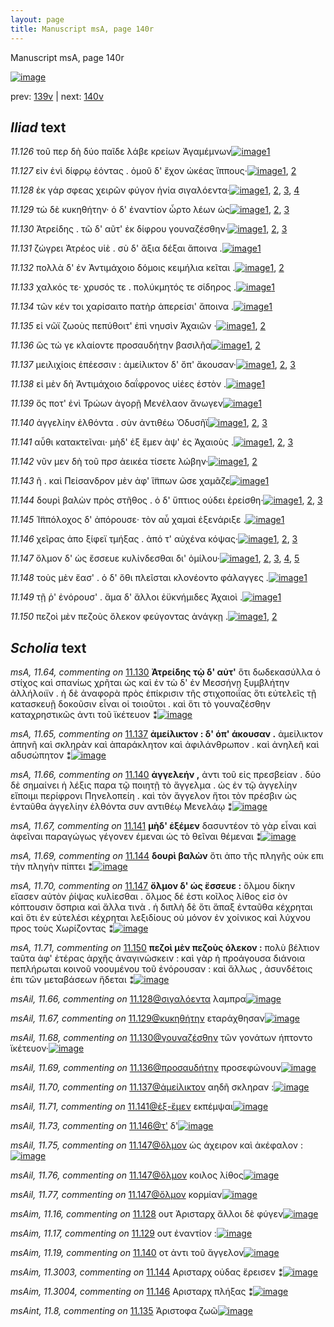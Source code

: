 ```yaml
---
layout: page
title: Manuscript msA, page 140r
---
```


Manuscript msA, page 140r

[![image](http://www.homermultitext.org/iipsrv?OBJ=IIP,1.0&FIF=/project/homer/pyramidal/deepzoom/hmt/vaimg/2017a/VA140RN_0312.tif&WID=100&CVT=JPEG)](http://www.homermultitext.org/ict2/?urn=urn:cite2:hmt:vaimg.2017a:VA140RN_0312)

prev:  [139v](../139v) | next:  [140v](../140v)

## *Iliad* text

*11.126* <a id="11.126"/> τοῦ περ δὴ δύο παῖδε λάβε κρείων Ἀγαμέμνων[![image](http://www.homermultitext.org/iipsrv?OBJ=IIP,1.0&FIF=/project/homer/pyramidal/deepzoom/hmt/vaimg/2017a/VA140RN_0312.tif&RGN=0.178,0.2027,0.411,0.0285&WID=1000&CVT=JPEG)](http://www.homermultitext.org/ict2/?urn=urn:cite2:hmt:vaimg.2017a:VA140RN_0312@0.178,0.2027,0.411,0.0285)[1](#msA_11.164)

*11.127* <a id="11.127"/> εἰν ἑνὶ δίφρῳ ἐόντας . ὁμοῦ δ' ἔχον ὠκέας ἵππους·[![image](http://www.homermultitext.org/iipsrv?OBJ=IIP,1.0&FIF=/project/homer/pyramidal/deepzoom/hmt/vaimg/2017a/VA140RN_0312.tif&RGN=0.177,0.223,0.424,0.027&WID=1000&CVT=JPEG)](http://www.homermultitext.org/ict2/?urn=urn:cite2:hmt:vaimg.2017a:VA140RN_0312@0.177,0.223,0.424,0.027)[1](#msA_11.62), [2](#msA_11.164)

*11.128* <a id="11.128"/> ἐκ γάρ σφεας χειρῶν φύγον ἡνία σιγαλόεντα·[![image](http://www.homermultitext.org/iipsrv?OBJ=IIP,1.0&FIF=/project/homer/pyramidal/deepzoom/hmt/vaimg/2017a/VA140RN_0312.tif&RGN=0.181,0.2447,0.399,0.0263&WID=1000&CVT=JPEG)](http://www.homermultitext.org/ict2/?urn=urn:cite2:hmt:vaimg.2017a:VA140RN_0312@0.181,0.2447,0.399,0.0263)[1](#msAil_11.66), [2](#msAim_11.16), [3](#msA_11.63), [4](#msA_11.164)

*11.129* <a id="11.129"/> τὼ δὲ κυκηθήτην· ὁ δ' ἐναντίον ὦρτο λέων ὡς[![image](http://www.homermultitext.org/iipsrv?OBJ=IIP,1.0&FIF=/project/homer/pyramidal/deepzoom/hmt/vaimg/2017a/VA140RN_0312.tif&RGN=0.178,0.2628,0.408,0.0255&WID=1000&CVT=JPEG)](http://www.homermultitext.org/ict2/?urn=urn:cite2:hmt:vaimg.2017a:VA140RN_0312@0.178,0.2628,0.408,0.0255)[1](#msAim_11.17), [2](#msAil_11.67), [3](#msA_11.164)

*11.130* <a id="11.130"/> Ἀτρείδης . τῶ δ' αῦτ' ἐκ δίφρου γουναζέσθην·[![image](http://www.homermultitext.org/iipsrv?OBJ=IIP,1.0&FIF=/project/homer/pyramidal/deepzoom/hmt/vaimg/2017a/VA140RN_0312.tif&RGN=0.176,0.2815,0.378,0.0278&WID=1000&CVT=JPEG)](http://www.homermultitext.org/ict2/?urn=urn:cite2:hmt:vaimg.2017a:VA140RN_0312@0.176,0.2815,0.378,0.0278)[1](#msA_11.64), [2](#msAil_11.68), [3](#msA_11.164)

*11.131* <a id="11.131"/> ζώγρει Ἀτρέος υἱὲ . σὺ δ' ἄξια δέξαι ἄποινα .[![image](http://www.homermultitext.org/iipsrv?OBJ=IIP,1.0&FIF=/project/homer/pyramidal/deepzoom/hmt/vaimg/2017a/VA140RN_0312.tif&RGN=0.172,0.2988,0.399,0.0285&WID=1000&CVT=JPEG)](http://www.homermultitext.org/ict2/?urn=urn:cite2:hmt:vaimg.2017a:VA140RN_0312@0.172,0.2988,0.399,0.0285)[1](#msA_11.164)

*11.132* <a id="11.132"/> πολλὰ δ' ἐν Ἀντιμάχοιο δόμοις κειμήλια κεῖται .[![image](http://www.homermultitext.org/iipsrv?OBJ=IIP,1.0&FIF=/project/homer/pyramidal/deepzoom/hmt/vaimg/2017a/VA140RN_0312.tif&RGN=0.172,0.3183,0.414,0.0293&WID=1000&CVT=JPEG)](http://www.homermultitext.org/ict2/?urn=urn:cite2:hmt:vaimg.2017a:VA140RN_0312@0.172,0.3183,0.414,0.0293)[1](#msAim_11.18), [2](#msA_11.164)

*11.133* <a id="11.133"/> χαλκός τε· χρυσός τε . πολύκμητός τε σίδηρος .[![image](http://www.homermultitext.org/iipsrv?OBJ=IIP,1.0&FIF=/project/homer/pyramidal/deepzoom/hmt/vaimg/2017a/VA140RN_0312.tif&RGN=0.171,0.3408,0.39,0.0233&WID=1000&CVT=JPEG)](http://www.homermultitext.org/ict2/?urn=urn:cite2:hmt:vaimg.2017a:VA140RN_0312@0.171,0.3408,0.39,0.0233)[1](#msA_11.164)

*11.134* <a id="11.134"/> τῶν κέν τοι χαρίσαιτο πατὴρ ἀπερείσι' ἄποινα .[![image](http://www.homermultitext.org/iipsrv?OBJ=IIP,1.0&FIF=/project/homer/pyramidal/deepzoom/hmt/vaimg/2017a/VA140RN_0312.tif&RGN=0.168,0.3611,0.425,0.0263&WID=1000&CVT=JPEG)](http://www.homermultitext.org/ict2/?urn=urn:cite2:hmt:vaimg.2017a:VA140RN_0312@0.168,0.3611,0.425,0.0263)[1](#msA_11.164)

*11.135* <a id="11.135"/> εἰ νῶϊ ζωοὺς πεπύθοιτ' ἐπὶ νηυσὶν Ἀχαιῶν ·[![image](http://www.homermultitext.org/iipsrv?OBJ=IIP,1.0&FIF=/project/homer/pyramidal/deepzoom/hmt/vaimg/2017a/VA140RN_0312.tif&RGN=0.171,0.3791,0.404,0.0293&WID=1000&CVT=JPEG)](http://www.homermultitext.org/ict2/?urn=urn:cite2:hmt:vaimg.2017a:VA140RN_0312@0.171,0.3791,0.404,0.0293)[1](#msA_11.164), [2](#msAint_11.8)

*11.136* <a id="11.136"/> ὣς τώ γε κλαίοντε προσαυδήτην βασιλῆα[![image](http://www.homermultitext.org/iipsrv?OBJ=IIP,1.0&FIF=/project/homer/pyramidal/deepzoom/hmt/vaimg/2017a/VA140RN_0312.tif&RGN=0.167,0.3956,0.385,0.0248&WID=1000&CVT=JPEG)](http://www.homermultitext.org/ict2/?urn=urn:cite2:hmt:vaimg.2017a:VA140RN_0312@0.167,0.3956,0.385,0.0248)[1](#msAil_11.69), [2](#msA_11.164)

*11.137* <a id="11.137"/> μειλιχίοις ἐπέεσσιν : ἀμείλικτον δ' ὄπ' ἄκουσαν·[![image](http://www.homermultitext.org/iipsrv?OBJ=IIP,1.0&FIF=/project/homer/pyramidal/deepzoom/hmt/vaimg/2017a/VA140RN_0312.tif&RGN=0.165,0.4189,0.428,0.0225&WID=1000&CVT=JPEG)](http://www.homermultitext.org/ict2/?urn=urn:cite2:hmt:vaimg.2017a:VA140RN_0312@0.165,0.4189,0.428,0.0225)[1](#msAil_11.70), [2](#msA_11.65), [3](#msA_11.164)

*11.138* <a id="11.138"/> εἰ μὲν δὴ Ἀντιμάχοιο δαΐφρονος υἱέες ἐστὸν .[![image](http://www.homermultitext.org/iipsrv?OBJ=IIP,1.0&FIF=/project/homer/pyramidal/deepzoom/hmt/vaimg/2017a/VA140RN_0312.tif&RGN=0.169,0.4332,0.378,0.0285&WID=1000&CVT=JPEG)](http://www.homermultitext.org/ict2/?urn=urn:cite2:hmt:vaimg.2017a:VA140RN_0312@0.169,0.4332,0.378,0.0285)[1](#msA_11.164)

*11.139* <a id="11.139"/> ὅς ποτ' ἐνὶ Τρώων ἀγορῇ Μενέλαον ἄνωγεν[![image](http://www.homermultitext.org/iipsrv?OBJ=IIP,1.0&FIF=/project/homer/pyramidal/deepzoom/hmt/vaimg/2017a/VA140RN_0312.tif&RGN=0.168,0.452,0.384,0.0285&WID=1000&CVT=JPEG)](http://www.homermultitext.org/ict2/?urn=urn:cite2:hmt:vaimg.2017a:VA140RN_0312@0.168,0.452,0.384,0.0285)[1](#msA_11.164)

*11.140* <a id="11.140"/> ἀγγελίην ἐλθόντα . σὺν ἀντιθέω Ὀδυσῆϊ[![image](http://www.homermultitext.org/iipsrv?OBJ=IIP,1.0&FIF=/project/homer/pyramidal/deepzoom/hmt/vaimg/2017a/VA140RN_0312.tif&RGN=0.162,0.4715,0.349,0.0278&WID=1000&CVT=JPEG)](http://www.homermultitext.org/ict2/?urn=urn:cite2:hmt:vaimg.2017a:VA140RN_0312@0.162,0.4715,0.349,0.0278)[1](#msAim_11.19), [2](#msA_11.164), [3](#msA_11.66)

*11.141* <a id="11.141"/> αὖθι κατακτεῖναι· μὴδ' ἐξ ἕμεν ὰψ' ἐς Ἀχαιοὺς .[![image](http://www.homermultitext.org/iipsrv?OBJ=IIP,1.0&FIF=/project/homer/pyramidal/deepzoom/hmt/vaimg/2017a/VA140RN_0312.tif&RGN=0.166,0.4925,0.409,0.0308&WID=1000&CVT=JPEG)](http://www.homermultitext.org/ict2/?urn=urn:cite2:hmt:vaimg.2017a:VA140RN_0312@0.166,0.4925,0.409,0.0308)[1](#msAim_11.20), [2](#msA_11.67), [3](#msA_11.164)

*11.142* <a id="11.142"/> νῦν μεν δὴ τοῦ πρσ ἀεικέα τίσετε λώβην·[![image](http://www.homermultitext.org/iipsrv?OBJ=IIP,1.0&FIF=/project/homer/pyramidal/deepzoom/hmt/vaimg/2017a/VA140RN_0312.tif&RGN=0.164,0.5105,0.386,0.027&WID=1000&CVT=JPEG)](http://www.homermultitext.org/ict2/?urn=urn:cite2:hmt:vaimg.2017a:VA140RN_0312@0.164,0.5105,0.386,0.027)[1](#msA_11.68), [2](#msA_11.164)

*11.143* <a id="11.143"/> ῆ . καὶ Πείσανδρον μὲν ἀφ' ἵ̈ππων ῶσε χαμᾶζε[![image](http://www.homermultitext.org/iipsrv?OBJ=IIP,1.0&FIF=/project/homer/pyramidal/deepzoom/hmt/vaimg/2017a/VA140RN_0312.tif&RGN=0.161,0.5285,0.438,0.033&WID=1000&CVT=JPEG)](http://www.homermultitext.org/ict2/?urn=urn:cite2:hmt:vaimg.2017a:VA140RN_0312@0.161,0.5285,0.438,0.033)[1](#msA_11.164)

*11.144* <a id="11.144"/> δουρὶ βαλὼν πρὸς στῆθος . ὁ δ' ὕπτιος ούδει ἐρείσθη·[![image](http://www.homermultitext.org/iipsrv?OBJ=IIP,1.0&FIF=/project/homer/pyramidal/deepzoom/hmt/vaimg/2017a/VA140RN_0312.tif&RGN=0.162,0.5465,0.422,0.03&WID=1000&CVT=JPEG)](http://www.homermultitext.org/ict2/?urn=urn:cite2:hmt:vaimg.2017a:VA140RN_0312@0.162,0.5465,0.422,0.03)[1](#msAim_11.3003), [2](#msA_11.69), [3](#msA_11.164)

*11.145* <a id="11.145"/> Ἱ̈ππόλοχος δ' ἀπόρουσε· τὸν αὖ χαμαὶ ἐξενάριξε .[![image](http://www.homermultitext.org/iipsrv?OBJ=IIP,1.0&FIF=/project/homer/pyramidal/deepzoom/hmt/vaimg/2017a/VA140RN_0312.tif&RGN=0.164,0.5691,0.432,0.0308&WID=1000&CVT=JPEG)](http://www.homermultitext.org/ict2/?urn=urn:cite2:hmt:vaimg.2017a:VA140RN_0312@0.164,0.5691,0.432,0.0308)[1](#msA_11.164)

*11.146* <a id="11.146"/> χεῖρας ἀπο ξίφεϊ τμήξας . ἀπό τ' αὐχένα κόψας·[![image](http://www.homermultitext.org/iipsrv?OBJ=IIP,1.0&FIF=/project/homer/pyramidal/deepzoom/hmt/vaimg/2017a/VA140RN_0312.tif&RGN=0.157,0.5871,0.435,0.0285&WID=1000&CVT=JPEG)](http://www.homermultitext.org/ict2/?urn=urn:cite2:hmt:vaimg.2017a:VA140RN_0312@0.157,0.5871,0.435,0.0285)[1](#msAil_11.73), [2](#msAim_11.3004), [3](#msA_11.164)

*11.147* <a id="11.147"/> ὄλμον δ' ὡς ἔσσευε κυλίνδεσθαι δι' ὁμίλου·[![image](http://www.homermultitext.org/iipsrv?OBJ=IIP,1.0&FIF=/project/homer/pyramidal/deepzoom/hmt/vaimg/2017a/VA140RN_0312.tif&RGN=0.162,0.6051,0.359,0.027&WID=1000&CVT=JPEG)](http://www.homermultitext.org/ict2/?urn=urn:cite2:hmt:vaimg.2017a:VA140RN_0312@0.162,0.6051,0.359,0.027)[1](#msAil_11.77), [2](#msAil_11.75), [3](#msA_11.70), [4](#msAil_11.76), [5](#msA_11.164)

*11.148* <a id="11.148"/> τοὺς μὲν ἔασ' . ὁ δ' ὅθι πλεῖσται κλονέοντο φάλαγγες .[![image](http://www.homermultitext.org/iipsrv?OBJ=IIP,1.0&FIF=/project/homer/pyramidal/deepzoom/hmt/vaimg/2017a/VA140RN_0312.tif&RGN=0.16,0.6239,0.434,0.0255&WID=1000&CVT=JPEG)](http://www.homermultitext.org/ict2/?urn=urn:cite2:hmt:vaimg.2017a:VA140RN_0312@0.16,0.6239,0.434,0.0255)[1](#msA_11.164)

*11.149* <a id="11.149"/> τῇ ῥ' ἐνόρουσ' . ἅμα δ' ἄλλοι ἐϋκνήμιδες Ἀχαιοὶ .[![image](http://www.homermultitext.org/iipsrv?OBJ=IIP,1.0&FIF=/project/homer/pyramidal/deepzoom/hmt/vaimg/2017a/VA140RN_0312.tif&RGN=0.152,0.6441,0.41,0.027&WID=1000&CVT=JPEG)](http://www.homermultitext.org/ict2/?urn=urn:cite2:hmt:vaimg.2017a:VA140RN_0312@0.152,0.6441,0.41,0.027)[1](#msA_11.164)

*11.150* <a id="11.150"/> πεζοὶ μὲν πεζοὺς ὄλεκον φεύγοντας ἀνάγκῃ .[![image](http://www.homermultitext.org/iipsrv?OBJ=IIP,1.0&FIF=/project/homer/pyramidal/deepzoom/hmt/vaimg/2017a/VA140RN_0312.tif&RGN=0.155,0.6614,0.386,0.03&WID=1000&CVT=JPEG)](http://www.homermultitext.org/ict2/?urn=urn:cite2:hmt:vaimg.2017a:VA140RN_0312@0.155,0.6614,0.386,0.03)[1](#msA_11.71), [2](#msA_11.164)

## *Scholia* text

*msA, 11.64, commenting on* [11.130](#11.130)  <a id="msA_11.64"/> **Ἀτρείδης τῲ δ' αὐτ'** ὅτι δωδεκασύλλα ὁ στίχος καὶ σπανίως χρῆται ὡς καὶ ἐν τὼ δ' ἐν Μεσσήνῃ ξυμβλήτην ἀλλήλοιϊν . ἡ δὲ ἀναφορὰ πρὸς ἐπίκρισιν τῆς στιχοποιΐας ὅτι εὐτελεῖς τῇ κατασκευῇ δοκοῦσιν εἶναι οἱ τοιοῦτοι . καὶ ὅτι τὸ γουναζέσθην καταχρηστικῶς ἀντι τοῦ ϊκέτευον ⁑[![image](http://www.homermultitext.org/iipsrv?OBJ=IIP,1.0&FIF=/project/homer/pyramidal/deepzoom/hmt/vaimg/2017a/VA140RN_0312.tif&RGN=0.185,0.1155,0.61,0.0465&WID=1000&CVT=JPEG)](http://www.homermultitext.org/ict2/?urn=urn:cite2:hmt:vaimg.2017a:VA140RN_0312@0.185,0.1155,0.61,0.0465)

*msA, 11.65, commenting on* [11.137](#11.137)  <a id="msA_11.65"/> **ἀμείλικτον : δ' όπ' άκουσαν .** ἀμείλικτον ἀπηνῆ καὶ σκληρὰν καὶ ἀπαράκλητον καὶ ἀφιλάνθρωπον . καὶ ἀνηλεῆ καὶ αδυσώπητον ⁑[![image](http://www.homermultitext.org/iipsrv?OBJ=IIP,1.0&FIF=/project/homer/pyramidal/deepzoom/hmt/vaimg/2017a/VA140RN_0312.tif&RGN=0.582,0.4201,0.197,0.0533&WID=1000&CVT=JPEG)](http://www.homermultitext.org/ict2/?urn=urn:cite2:hmt:vaimg.2017a:VA140RN_0312@0.582,0.4201,0.197,0.0533)

*msA, 11.66, commenting on* [11.140](#11.140)  <a id="msA_11.66"/> **ἀγγελεήν ,** ἀντι τοῦ εἰς πρεσβείαν . δύο δὲ σημαίνει ἡ λέξις παρα τῷ ποιητῇ τὸ ἄγγελμα . ὡς ἐν τῷ ἀγγελίην εἴποιμι περίφρονι Πηνελοπείη . καὶ τὸν ἄγγελον ἤτοι τὸν πρέσβιν ὡς ἐνταῦθα ἀγγελίην ἐλθόντα συν αντιθέῳ Μενελάῳ ⁑[![image](http://www.homermultitext.org/iipsrv?OBJ=IIP,1.0&FIF=/project/homer/pyramidal/deepzoom/hmt/vaimg/2017a/VA140RN_0312.tif&RGN=0.579,0.4659,0.211,0.0893&WID=1000&CVT=JPEG)](http://www.homermultitext.org/ict2/?urn=urn:cite2:hmt:vaimg.2017a:VA140RN_0312@0.579,0.4659,0.211,0.0893)

*msA, 11.67, commenting on* [11.141](#11.141)  <a id="msA_11.67"/> **μὴδ' ἑξέμεν** δασυντέον τὸ γὰρ εἶναι καὶ ἀφεῖναι παραγώγως γέγονεν έμεναι ὡς τὸ θεῖναι θέμεναι ⁑[![image](http://www.homermultitext.org/iipsrv?OBJ=IIP,1.0&FIF=/project/homer/pyramidal/deepzoom/hmt/vaimg/2017a/VA140RN_0312.tif&RGN=0.5922,0.5526,0.2054,0.0436&WID=1000&CVT=JPEG)](http://www.homermultitext.org/ict2/?urn=urn:cite2:hmt:vaimg.2017a:VA140RN_0312@0.5922,0.5526,0.2054,0.0436)

*msA, 11.69, commenting on* [11.144](#11.144)  <a id="msA_11.69"/> **δουρὶ βαλὼν** ὅτι ἀπο τῆς πληγῆς οὐκ επι τὴν πληγὴν πίπτει ⁑[![image](http://www.homermultitext.org/iipsrv?OBJ=IIP,1.0&FIF=/project/homer/pyramidal/deepzoom/hmt/vaimg/2017a/VA140RN_0312.tif&RGN=0.575,0.6647,0.205,0.03&WID=1000&CVT=JPEG)](http://www.homermultitext.org/ict2/?urn=urn:cite2:hmt:vaimg.2017a:VA140RN_0312@0.575,0.6647,0.205,0.03)

*msA, 11.70, commenting on* [11.147](#11.147)  <a id="msA_11.70"/> **ὄλμον δ' ὡς ἔσσευε :** ὅλμου δίκην εἴασεν αὐτὸν ῥίψας κυλίεσθαι . ὄλμος δέ ἐστι κοῖλος λίθος εἰσ ὸν κόπτουσιν ὄσπρια καὶ ἄλλα τινὰ . ἡ διπλὴ δὲ ὅτι ἅπαξ ἐνταῦθα κέχρηται καὶ ὅτι ἐν εὐτελέσι κέχρηται λεξιδίους οὐ μόνον ἐν χοίνικος καὶ λύχνου προς τοὺς Χωρίζοντας ⁑[![image](http://www.homermultitext.org/iipsrv?OBJ=IIP,1.0&FIF=/project/homer/pyramidal/deepzoom/hmt/vaimg/2017a/VA140RN_0312.tif&RGN=0.149,0.6887,0.634,0.066&WID=1000&CVT=JPEG)](http://www.homermultitext.org/ict2/?urn=urn:cite2:hmt:vaimg.2017a:VA140RN_0312@0.149,0.6887,0.634,0.066)

*msA, 11.71, commenting on* [11.150](#11.150)  <a id="msA_11.71"/> **πεζοὶ μὲν πεζοὺς όλεκον :** πολὺ βέλτιον ταῦτα ἀφ' ἑτέρας ἀρχῆς ἀναγινώσκειν : καὶ γὰρ ἡ προάγουσα διάνοια πεπλήρωται κοινοῦ νοουμένου τοῦ ἐνόρουσαν : καὶ ἄλλως , ἀσυνδέτοις ἐπι τῶν μεταβάσεων ἥδεται ⁑[![image](http://www.homermultitext.org/iipsrv?OBJ=IIP,1.0&FIF=/project/homer/pyramidal/deepzoom/hmt/vaimg/2017a/VA140RN_0312.tif&RGN=0.14,0.7344,0.641,0.0405&WID=1000&CVT=JPEG)](http://www.homermultitext.org/ict2/?urn=urn:cite2:hmt:vaimg.2017a:VA140RN_0312@0.14,0.7344,0.641,0.0405)

*msAil, 11.66, commenting on* [11.128@σιγαλόεντα](#11.128@σιγαλόεντα)  <a id="msAil_11.66"/> λαμπρα[![image](http://www.homermultitext.org/iipsrv?OBJ=IIP,1.0&FIF=/project/homer/pyramidal/deepzoom/hmt/vaimg/2017a/VA140RN_0312.tif&RGN=0.496,0.2466,0.0381,0.0113&WID=1000&CVT=JPEG)](http://www.homermultitext.org/ict2/?urn=urn:cite2:hmt:vaimg.2017a:VA140RN_0312@0.496,0.2466,0.0381,0.0113)

*msAil, 11.67, commenting on* [11.129@κυκηθήτην](#11.129@κυκηθήτην)  <a id="msAil_11.67"/> εταράχθησαν[![image](http://www.homermultitext.org/iipsrv?OBJ=IIP,1.0&FIF=/project/homer/pyramidal/deepzoom/hmt/vaimg/2017a/VA140RN_0312.tif&RGN=0.2545,0.2586,0.0561,0.0105&WID=1000&CVT=JPEG)](http://www.homermultitext.org/ict2/?urn=urn:cite2:hmt:vaimg.2017a:VA140RN_0312@0.2545,0.2586,0.0561,0.0105)

*msAil, 11.68, commenting on* [11.130@γουναζέσθην](#11.130@γουναζέσθην)  <a id="msAil_11.68"/> τῶν γονάτων ήπτοντο ϊκέτευον·[![image](http://www.homermultitext.org/iipsrv?OBJ=IIP,1.0&FIF=/project/homer/pyramidal/deepzoom/hmt/vaimg/2017a/VA140RN_0312.tif&RGN=0.4449,0.2812,0.1473,0.0173&WID=1000&CVT=JPEG)](http://www.homermultitext.org/ict2/?urn=urn:cite2:hmt:vaimg.2017a:VA140RN_0312@0.4449,0.2812,0.1473,0.0173)

*msAil, 11.69, commenting on* [11.136@προσαυδήτην](#11.136@προσαυδήτην)  <a id="msAil_11.69"/> προσεφώνουν[![image](http://www.homermultitext.org/iipsrv?OBJ=IIP,1.0&FIF=/project/homer/pyramidal/deepzoom/hmt/vaimg/2017a/VA140RN_0312.tif&RGN=0.3697,0.3962,0.0501,0.012&WID=1000&CVT=JPEG)](http://www.homermultitext.org/ict2/?urn=urn:cite2:hmt:vaimg.2017a:VA140RN_0312@0.3697,0.3962,0.0501,0.012)

*msAil, 11.70, commenting on* [11.137@ἀμείλικτον](#11.137@ἀμείλικτον)  <a id="msAil_11.70"/> αηδῆ σκληραν :[![image](http://www.homermultitext.org/iipsrv?OBJ=IIP,1.0&FIF=/project/homer/pyramidal/deepzoom/hmt/vaimg/2017a/VA140RN_0312.tif&RGN=0.3717,0.415,0.0621,0.012&WID=1000&CVT=JPEG)](http://www.homermultitext.org/ict2/?urn=urn:cite2:hmt:vaimg.2017a:VA140RN_0312@0.3717,0.415,0.0621,0.012)

*msAil, 11.71, commenting on* [11.141@ἐξ-ἕμεν](#11.141@ἐξ-ἕμεν)  <a id="msAil_11.71"/> εκπέμψαι[![image](http://www.homermultitext.org/iipsrv?OBJ=IIP,1.0&FIF=/project/homer/pyramidal/deepzoom/hmt/vaimg/2017a/VA140RN_0312.tif&RGN=0.4198,0.4925,0.0501,0.015&WID=1000&CVT=JPEG)](http://www.homermultitext.org/ict2/?urn=urn:cite2:hmt:vaimg.2017a:VA140RN_0312@0.4198,0.4925,0.0501,0.015)

*msAil, 11.73, commenting on* [11.146@τ'](#11.146@τ')  <a id="msAil_11.73"/> δ'[![image](http://www.homermultitext.org/iipsrv?OBJ=IIP,1.0&FIF=/project/homer/pyramidal/deepzoom/hmt/vaimg/2017a/VA140RN_0312.tif&RGN=0.4399,0.5932,0.017,0.0113&WID=1000&CVT=JPEG)](http://www.homermultitext.org/ict2/?urn=urn:cite2:hmt:vaimg.2017a:VA140RN_0312@0.4399,0.5932,0.017,0.0113)

*msAil, 11.75, commenting on* [11.147@ὄλμον](#11.147@ὄλμον)  <a id="msAil_11.75"/> ὡς άχειρον καὶ ἀκέφαλον :[![image](http://www.homermultitext.org/iipsrv?OBJ=IIP,1.0&FIF=/project/homer/pyramidal/deepzoom/hmt/vaimg/2017a/VA140RN_0312.tif&RGN=0.1864,0.6,0.0822,0.0113&WID=1000&CVT=JPEG)](http://www.homermultitext.org/ict2/?urn=urn:cite2:hmt:vaimg.2017a:VA140RN_0312@0.1864,0.6,0.0822,0.0113)

*msAil, 11.76, commenting on* [11.147@ὄλμον](#11.147@ὄλμον)  <a id="msAil_11.76"/> κοιλος λίθος[![image](http://www.homermultitext.org/iipsrv?OBJ=IIP,1.0&FIF=/project/homer/pyramidal/deepzoom/hmt/vaimg/2017a/VA140RN_0312.tif&RGN=0.1423,0.603,0.0461,0.0113&WID=1000&CVT=JPEG)](http://www.homermultitext.org/ict2/?urn=urn:cite2:hmt:vaimg.2017a:VA140RN_0312@0.1423,0.603,0.0461,0.0113)

*msAil, 11.77, commenting on* [11.147@ὄλμον](#11.147@ὄλμον)  <a id="msAil_11.77"/> κορμίαν[![image](http://www.homermultitext.org/iipsrv?OBJ=IIP,1.0&FIF=/project/homer/pyramidal/deepzoom/hmt/vaimg/2017a/VA140RN_0312.tif&RGN=0.1894,0.609,0.0331,0.0083&WID=1000&CVT=JPEG)](http://www.homermultitext.org/ict2/?urn=urn:cite2:hmt:vaimg.2017a:VA140RN_0312@0.1894,0.609,0.0331,0.0083)

*msAim, 11.16, commenting on* [11.128](#11.128)  <a id="msAim_11.16"/> ουτ Ἀρισταρχ ἄλλοι δὲ φύγεν[![image](http://www.homermultitext.org/iipsrv?OBJ=IIP,1.0&FIF=/project/homer/pyramidal/deepzoom/hmt/vaimg/2017a/VA140RN_0312.tif&RGN=0.588,0.2468,0.05,0.0218&WID=1000&CVT=JPEG)](http://www.homermultitext.org/ict2/?urn=urn:cite2:hmt:vaimg.2017a:VA140RN_0312@0.588,0.2468,0.05,0.0218)

*msAim, 11.17, commenting on* [11.129](#11.129)  <a id="msAim_11.17"/> ουτ ἐναντίον :[![image](http://www.homermultitext.org/iipsrv?OBJ=IIP,1.0&FIF=/project/homer/pyramidal/deepzoom/hmt/vaimg/2017a/VA140RN_0312.tif&RGN=0.582,0.2753,0.056,0.015&WID=1000&CVT=JPEG)](http://www.homermultitext.org/ict2/?urn=urn:cite2:hmt:vaimg.2017a:VA140RN_0312@0.582,0.2753,0.056,0.015)

*msAim, 11.19, commenting on* [11.140](#11.140)  <a id="msAim_11.19"/> οτ ἀντι τοῦ ἄγγελον[![image](http://www.homermultitext.org/iipsrv?OBJ=IIP,1.0&FIF=/project/homer/pyramidal/deepzoom/hmt/vaimg/2017a/VA140RN_0312.tif&RGN=0.521,0.4794,0.067,0.0203&WID=1000&CVT=JPEG)](http://www.homermultitext.org/ict2/?urn=urn:cite2:hmt:vaimg.2017a:VA140RN_0312@0.521,0.4794,0.067,0.0203)

*msAim, 11.3003, commenting on* [11.144](#11.144)  <a id="msAim_11.3003"/> Αρισταρχ οὐδας ἔρεισεν ⁑[![image](http://www.homermultitext.org/iipsrv?OBJ=IIP,1.0&FIF=/project/homer/pyramidal/deepzoom/hmt/vaimg/2017a/VA140RN_0312.tif&RGN=0.5451,0.5526,0.0581,0.0263&WID=1000&CVT=JPEG)](http://www.homermultitext.org/ict2/?urn=urn:cite2:hmt:vaimg.2017a:VA140RN_0312@0.5451,0.5526,0.0581,0.0263)

*msAim, 11.3004, commenting on* [11.146](#11.146)  <a id="msAim_11.3004"/> Αρισταρχ πλήξας ⁑[![image](http://www.homermultitext.org/iipsrv?OBJ=IIP,1.0&FIF=/project/homer/pyramidal/deepzoom/hmt/vaimg/2017a/VA140RN_0312.tif&RGN=0.5591,0.5932,0.0451,0.0338&WID=1000&CVT=JPEG)](http://www.homermultitext.org/ict2/?urn=urn:cite2:hmt:vaimg.2017a:VA140RN_0312@0.5591,0.5932,0.0451,0.0338)

*msAint, 11.8, commenting on* [11.135](#11.135)  <a id="msAint_11.8"/> Ἀριστοφα ζωῶ[![image](http://www.homermultitext.org/iipsrv?OBJ=IIP,1.0&FIF=/project/homer/pyramidal/deepzoom/hmt/vaimg/2017a/VA140RN_0312.tif&RGN=0.0962,0.3782,0.0681,0.0248&WID=1000&CVT=JPEG)](http://www.homermultitext.org/ict2/?urn=urn:cite2:hmt:vaimg.2017a:VA140RN_0312@0.0962,0.3782,0.0681,0.0248)